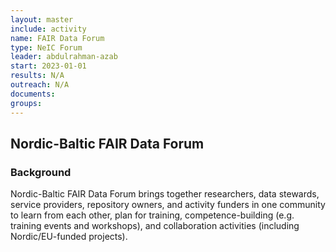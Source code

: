 ```yaml
---
layout: master
include: activity
name: FAIR Data Forum
type: NeIC Forum
leader: abdulrahman-azab
start: 2023-01-01
results: N/A
outreach: N/A
documents:
groups:
---
```


## Nordic-Baltic FAIR Data Forum


### Background

Nordic-Baltic FAIR Data Forum brings together researchers, data stewards, service providers, repository owners, and activity funders in one community to learn from each other, plan for training, competence-building (e.g. training events and workshops), and collaboration activities (including Nordic/EU-funded projects).
